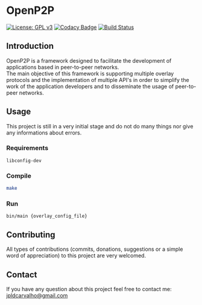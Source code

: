 # OpenP2P
[![License: GPL v3](https://img.shields.io/badge/License-GPLv3-blue.svg)](https://www.gnu.org/licenses/gpl-3.0)
[![Codacy Badge](https://api.codacy.com/project/badge/Grade/e97cf194a5e840bbb5fe0a2b8425d3d6)](https://www.codacy.com/app/OpenP2P/openp2p-core?utm_source=github.com&amp;utm_medium=referral&amp;utm_content=jpldcarvalho/openp2p-core&amp;utm_campaign=Badge_Grade)
[![Build Status](https://travis-ci.org/OpenP2P/openp2p-core.svg?branch=master)](https://travis-ci.org/OpenP2P/openp2p-core)

## Introduction
OpenP2P is a framework designed to facilitate the development of applications based in peer-to-peer networks.  
The main objective of this framework is supporting multiple overlay protocols and the implementation of multiple API's in order to simplify the work of the application developers and to disseminate the usage of peer-to-peer networks.

## Usage
This project is still in a very initial stage and do not do many things nor give any informations about errors.

### Requirements
```
libconfig-dev
```

### Compile
```bash
make
```

### Run
```
bin/main {overlay_config_file}
```

## Contributing
All types of contributions (commits, donations, suggestions or a simple word of appreciation) to this project are very welcomed.

## Contact
If you have any question about this project feel free to contact me:  
jpldcarvalho@gmail.com
